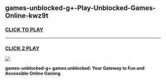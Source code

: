 
## games-unblocked-g+-Play-Unblocked-Games-Online-kwz9t
<h3>
<a href="https://premium76.site?title=games-unblocked-g+&ref=25A">CLICK TO PLAY</a></h3>
<hr>

<h3>
<a href="https://premium76.site?title=games-unblocked-g+&ref=25A">CLICK 2 PLAY</a>
  
</h3>

<a href="https://premium76.site?title=games-unblocked-g+&ref=25A"><img src="https://clearcache.store/games.png"></a>


**games-unblocked-g+ games unblocked: Your Gateway to Fun and Accessible Online Gaming**
